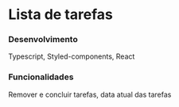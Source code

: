# Lista de tarefas
### Desenvolvimento
Typescript, Styled-components, React

### Funcionalidades
Remover e concluir tarefas, data atual das tarefas
